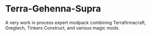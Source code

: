 # Terra-Gehenna-Supra
A very work in process expert modpack combining Terrafirmacraft, Gregtech, Tinkers Construct, and various magic mods.
